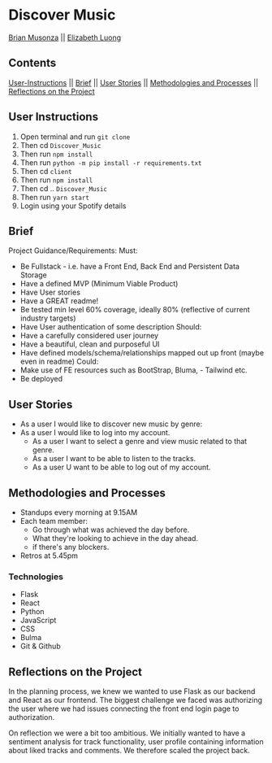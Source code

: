 # Discover Music

[Brian Musonza](https://github.com/) ||
[Elizabeth Luong](https://github.com/elizabethluong/)

## Contents

[User-Instructions](#User-Instructions) ||
[Brief](#brief) ||
[User Stories](#user-stories) ||
[Methodologies and Processes](#methodologies-and-processes) ||
[Reflections on the Project](#reflections-on-the-project)

## User Instructions

1. Open terminal and run `git clone`
2. Then cd `Discover_Music`
3. Then run `npm install`
4. Then run `python -m pip install -r requirements.txt`
5. Then cd `client`
6. Then run `npm install`
7. Then cd .. `Discover_Music`
8. Then run `yarn start`
9. Login using your Spotify details

## Brief

Project Guidance/Requirements:
Must:

- Be Fullstack - i.e. have a Front End, Back End and Persistent Data Storage
- Have a defined MVP (Minimum Viable Product)
- Have User stories
- Have a GREAT readme!
- Be tested min level 60% coverage, ideally 80% (reflective of current industry targets)
- Have User authentication of some description
  Should:
- Have a carefully considered user journey
- Have a beautiful, clean and purposeful UI
- Have defined models/schema/relationships mapped out up front (maybe even in readme)
  Could:
- Make use of FE resources such as BootStrap, Bluma, - Tailwind etc.
- Be deployed

## User Stories

- As a user I would like to discover new music by genre:
- As a user I would like to log into my account.
  - As a user I want to select a genre and view music related to that genre.
  - As a user I want to be able to listen to the tracks.
  - As a user U want to be able to log out of my account.

## Methodologies and Processes

- Standups every morning at 9.15AM
- Each team member:
  - Go through what was achieved the day before.
  - What they're looking to achieve in the day ahead.
  - if there's any blockers.
- Retros at 5.45pm

### Technologies

- Flask
- React
- Python
- JavaScript
- CSS
- Bulma
- Git & Github

## Reflections on the Project

In the planning process, we knew we wanted to use Flask as our backend and React as our frontend. The biggest challenge we faced was authorizing the user where we had issues connecting the front end login page to authorization.

On reflection we were a bit too ambitious. We initially wanted to have a sentiment analysis for track functionality, user profile containing information about liked tracks and comments. We therefore scaled the project back.

